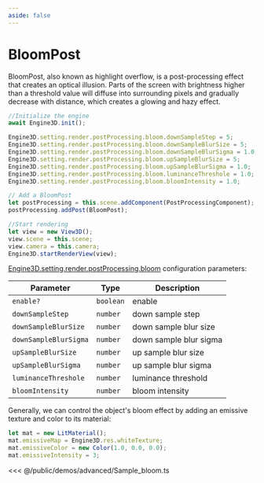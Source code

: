 ```yaml
---
aside: false
---
```

# BloomPost
BloomPost, also known as highlight overflow, is a post-processing effect that creates an optical illusion. Parts of the screen with brightness higher than a threshold value will diffuse into surrounding pixels and gradually decrease with distance, which creates a glowing and hazy effect.
```ts
//Initialize the engine
await Engine3D.init();

Engine3D.setting.render.postProcessing.bloom.downSampleStep = 5;
Engine3D.setting.render.postProcessing.bloom.downSampleBlurSize = 5;
Engine3D.setting.render.postProcessing.bloom.downSampleBlurSigma = 1.0;
Engine3D.setting.render.postProcessing.bloom.upSampleBlurSize = 5;
Engine3D.setting.render.postProcessing.bloom.upSampleBlurSigma = 1.0;
Engine3D.setting.render.postProcessing.bloom.luminanceThreshole = 1.0;
Engine3D.setting.render.postProcessing.bloom.bloomIntensity = 1.0;

// Add a BloomPost
let postProcessing = this.scene.addComponent(PostProcessingComponent);
postProcessing.addPost(BloomPost);

//Start rendering
let view = new View3D();
view.scene = this.scene;
view.camera = this.camera;
Engine3D.startRenderView(view);
```

[Engine3D.setting.render.postProcessing.bloom](../../api/types/BloomSetting.md) configuration parameters:

| Parameter | Type | Description |
| --- | --- | --- |
| `enable?` | `boolean` | enable |
| `downSampleStep` | `number` | down sample step |
| `downSampleBlurSize` | `number` | down sample blur size |
| `downSampleBlurSigma` | `number` | down sample blur sigma |
| `upSampleBlurSize` | `number` | up sample blur size |
| `upSampleBlurSigma` | `number` | up sample blur sigma |
| `luminanceThreshole` | `number` | luminance threshold |
| `bloomIntensity` | `number` | bloom intensity |

Generally, we can control the object's bloom effect by adding an emissive texture and color to its material:
```ts
let mat = new LitMaterial();
mat.emissiveMap = Engine3D.res.whiteTexture;
mat.emissiveColor = new Color(1.0, 0.0, 0.0);
mat.emissiveIntensity = 3;
```
<Demo src="/demos/advanced/Sample_bloom.ts"></Demo>

<<< @/public/demos/advanced/Sample_bloom.ts